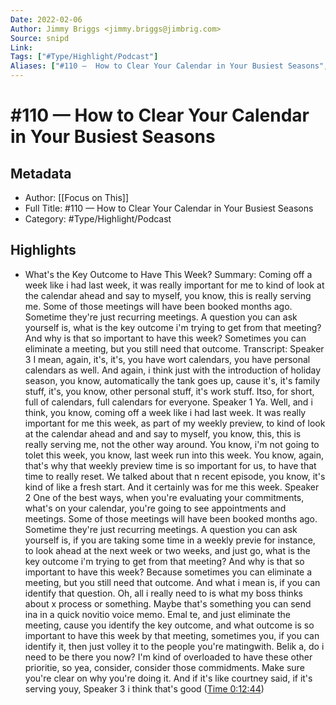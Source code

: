 ```yaml
---
Date: 2022-02-06
Author: Jimmy Briggs <jimmy.briggs@jimbrig.com>
Source: snipd
Link: 
Tags: ["#Type/Highlight/Podcast"]
Aliases: ["#110 —  How to Clear Your Calendar in Your Busiest Seasons", "#110 —  How to Clear Your Calendar in Your Busiest Seasons"]
---
```

# #110 —  How to Clear Your Calendar in Your Busiest Seasons

## Metadata
- Author: [[Focus on This]]
- Full Title: #110 —  How to Clear Your Calendar in Your Busiest Seasons
- Category: #Type/Highlight/Podcast

## Highlights
- What's the Key Outcome to Have This Week?
  Summary:
  Coming off a week like i had last week, it was really important for me to kind of look at the calendar ahead and say to myself, you know, this is really serving me. Some of those meetings will have been booked months ago. Sometime they're just recurring meetings. A question you can ask yourself is, what is the key outcome i'm trying to get from that meeting? And why is that so important to have this week? Sometimes you can eliminate a meeting, but you still need that outcome.
  Transcript:
  Speaker 3
  I mean, again, it's, it's, you have wort calendars, you have personal calendars as well. And again, i think just with the introduction of holiday season, you know, automatically the tank goes up, cause it's, it's family stuff, it's, you know, other personal stuff, it's work stuff. Itso, for short, full of calendars, full calendars for everyone.
  Speaker 1
  Ya. Well, and i think, you know, coming off a week like i had last week. It was really important for me this week, as part of my weekly preview, to kind of look at the calendar ahead and and say to myself, you know, this, this is really serving me, not the other way around. You know, i'm not going to tolet this week, you know, last week run into this week. You know, again, that's why that weekly preview time is so important for us, to have that time to really reset. We talked about that n recent episode, you know, it's kind of like a fresh start. And it certainly was for me this week.
  Speaker 2
  One of the best ways, when you're evaluating your commitments, what's on your calendar, you're going to see appointments and meetings. Some of those meetings will have been booked months ago. Sometime they're just recurring meetings. A question you can ask yourself is, if you are taking some time in a weekly previe for instance, to look ahead at the next week or two weeks, and just go, what is the key outcome i'm trying to get from that meeting? And why is that so important to have this week? Because sometimes you can eliminate a meeting, but you still need that outcome. And what i mean is, if you can identify that question. Oh, all i really need to is what my boss thinks about x process or something. Maybe that's something you can send ina in a quick novitio voice memo. Emal te, and just eliminate the meeting, cause you identify the key outcome, and what outcome is so important to have this week by that meeting, sometimes you, if you can identify it, then just volley it to the people you're matingwith. Belik a, do i need to be there you now? I'm kind of overloaded to have these other prioritie, so yea, consider, consider those commidments. Make sure you're clear on why you're doing it. And if it's like courtney said, if it's serving youy,
  Speaker 3
  i think that's good ([Time 0:12:44](https://share.snipd.com/snip/7b013370-f90f-4e23-83c7-92f77d76aa8a))
